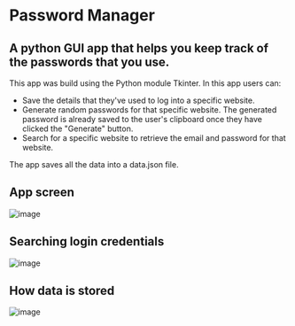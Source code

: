 # Password Manager

## A python GUI app that helps you keep track of the passwords that you use.

This app was build using the Python module Tkinter. In this app users can:
* Save the details that they've used to log into a specific website.
* Generate random passwords for that specific website. The generated password is already saved to the user's clipboard once they have clicked the "Generate" button.
* Search for a specific website to retrieve the email and password for that website.

The app saves all the data into a data.json file.

## App screen
![image](https://github.com/teodordobrea/password_manager/assets/118021594/76f235e7-cae7-46b5-b7cb-e710d3eb12a0)

## Searching login credentials
![image](https://github.com/teodordobrea/password_manager/assets/118021594/e5c3a4ca-c38b-4a24-81c5-3a2edc659dbb)

## How data is stored
![image](https://github.com/teodordobrea/password_manager/assets/118021594/2e80b09c-8dca-4cb6-bdfe-1481b88b2124)




